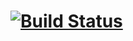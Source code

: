 # [![Build Status](https://travis-ci.org/NtandoF/greet-in-java.svg?branch=master)](https://travis-ci.org/NtandoF/greet-in-java)